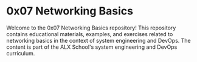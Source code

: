 # 0x07 Networking Basics

Welcome to the 0x07 Networking Basics repository! This repository contains educational materials, examples, and exercises related to networking basics in the context of system engineering and DevOps. The content is part of the ALX School's system engineering and DevOps curriculum.
